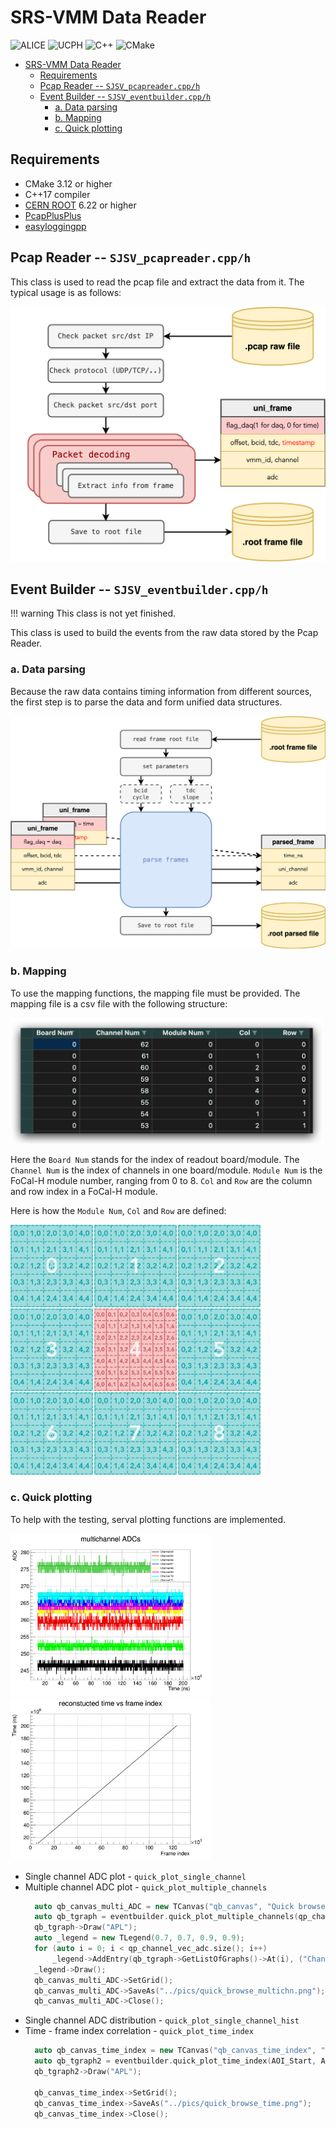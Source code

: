 # SRS-VMM Data Reader

![ALICE](https://img.shields.io/badge/CERN-ALICE-e30613) ![UCPH](https://img.shields.io/badge/UCPH-NBI-901a1e) ![C++](https://img.shields.io/badge/c++-%2300599C.svg?logo=c%2B%2B&logoColor=white) ![CMake](https://img.shields.io/badge/CMake-%23008FBA.svg?logo=cmake&logoColor=white) 


- [SRS-VMM Data Reader](#srs-vmm-data-reader)
  - [Requirements](#requirements)
  - [Pcap Reader -- `SJSV_pcapreader.cpp/h`](#pcap-reader----sjsv_pcapreadercpph)
  - [Event Builder -- `SJSV_eventbuilder.cpp/h`](#event-builder----sjsv_eventbuildercpph)
    - [a. Data parsing](#a-data-parsing)
    - [b. Mapping](#b-mapping)
    - [c. Quick plotting](#c-quick-plotting)


## Requirements

- CMake 3.12 or higher
- C++17 compiler
- [CERN ROOT](https://root.cern.ch/) 6.22 or higher
- [PcapPlusPlus](https://pcapplusplus.github.io)
- [easyloggingpp](https://github.com/abumq/easyloggingpp)


## Pcap Reader -- `SJSV_pcapreader.cpp/h`

This class is used to read the pcap file and extract the data from it. The typical usage is as follows:

![Pcap Structure](docs/SV_Reader_Structure_Pcap.png)

## Event Builder -- `SJSV_eventbuilder.cpp/h`

!!! warning
    This class is not yet finished.

This class is used to build the events from the raw data stored by the Pcap Reader. 

### a. Data parsing

Because the raw data contains timing information from different sources, the first step is to parse the data and form unified data structures.

![Event Builder](docs/SV_Reader_Structure_event.png)

### b. Mapping

To use the mapping functions, the mapping file must be provided. The mapping file is a csv file with the following structure:

<img src="docs/mapping_csv_example.png" width=500x>

Here the `Board Num` stands for the index of readout board/module. The `Channel Num` is the index of channels in one board/module. `Module Num` is the FoCal-H module number, ranging from 0 to 8. `Col` and `Row` are the column and row index in a FoCal-H module.

Here is how the `Module Num`, `Col` and `Row` are defined:

<img src="docs/MappingFigures.FullScale.png" width=400x>

### c. Quick plotting

To help with the testing, serval plotting functions are implemented.

<img src="docs/quick_browse_multichn_example.png" width=320x> <img src="docs/quick_browse_time_example.png" width=320x>

- Single channel ADC plot - `quick_plot_single_channel`
- Multiple channel ADC plot - `quick_plot_multiple_channels`
  ```cpp
    auto qb_canvas_multi_ADC = new TCanvas("qb_canvas", "Quick browse", 1200, 1000);
    auto qb_tgraph = eventbuilder.quick_plot_multiple_channels(qp_channel_vec_adc, AOI_Start, AOI_End);
    qb_tgraph->Draw("APL");
    auto _legend = new TLegend(0.7, 0.7, 0.9, 0.9);
    for (auto i = 0; i < qp_channel_vec_adc.size(); i++)
        _legend->AddEntry(qb_tgraph->GetListOfGraphs()->At(i), ("Channel " + std::to_string(qp_channel_vec_adc[i])).c_str(), "l");
    _legend->Draw();
    qb_canvas_multi_ADC->SetGrid();
    qb_canvas_multi_ADC->SaveAs("../pics/quick_browse_multichn.png");
    qb_canvas_multi_ADC->Close();
  ```
- Single channel ADC distribution - `quick_plot_single_channel_hist`
- Time - frame index correlation - `quick_plot_time_index`
  ```cpp
    auto qb_canvas_time_index = new TCanvas("qb_canvas_time_index", "Quick browse time", 1200, 1000);
    auto qb_tgraph2 = eventbuilder.quick_plot_time_index(AOI_Start, AOI_End);
    qb_tgraph2->Draw("APL");
 
    qb_canvas_time_index->SetGrid();
    qb_canvas_time_index->SaveAs("../pics/quick_browse_time.png");
    qb_canvas_time_index->Close();
  ```
